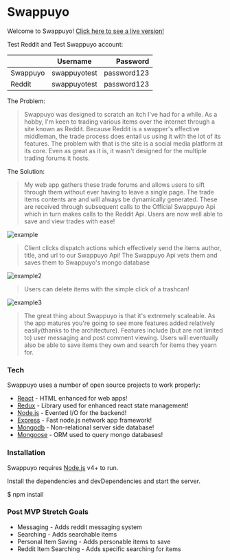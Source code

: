 # Swappuyo

Welcome to Swappuyo!
[Click here to see a live version!](https://swappuyo-client.herokuapp.com/)

Test Reddit and Test Swappuyo account:

|          |   Username   |    Password |
| -------- | :----------: | ----------: |
| Swappuyo | swappuyotest | password123 |
| Reddit   | swappuyotest | password123 |

The Problem:

> Swappuyo was designed to scratch an itch I've had for a while. As a hobby, I'm keen to trading various items over the internet through a site known as Reddit. Because Reddit is a swapper's effective middleman, the trade process does entail us using it with the lot of its features. The problem with that is the site is a social media platform at its core. Even as great as it is, it wasn't designed for the multiple trading forums it hosts.

The Solution:

> My web app gathers these trade forums and allows users to sift through them without ever having to leave a single page. The trade items contents are and will always be dynamically generated. These are received through subsequent calls to the Official Swappuyo Api which in turn makes calls to the Reddit Api. Users are now well able to save and view trades with ease!

![example](https://i.imgur.com/IRsGVjM.png)

> Client clicks dispatch actions which effectively send the items author, title, and url to our Swappuyo Api! The Swappuyo Api vets them and saves them to Swappuyo's mongo database

![example2](https://i.imgur.com/yYcLco3.png)

> Users can delete items with the simple click of a trashcan!

![example3](https://i.imgur.com/HJvOK5k.png)

> The great thing about Swappuyo is that it's extremely scaleable. As the app matures you're going to see more features added relatively easily(thanks to the architecture). Features include (but are not limited to) user messaging and post comment viewing. Users will eventually also be able to save items they own and search for items they yearn for.

### Tech

Swappuyo uses a number of open source projects to work properly:

- [React](https://reactjs.org/) - HTML enhanced for web apps!
- [Redux](https://redux.js.org/) - Library used for enhanced react state management!
- [Node.js](https://nodejs.org/en/) - Evented I/O for the backend!
- [Express](https://expressjs.com/) - Fast node.js network app framework!
- [Mongodb](https://www.mongodb.com/) - Non-relational server side database!
- [Mongoose](https://mongoosejs.com/) - ORM used to query mongo databases!

### Installation

Swappuyo requires [Node.js](https://nodejs.org/) v4+ to run.

Install the dependencies and devDependencies and start the server.

$ npm install

### Post MVP Stretch Goals

- Messaging - Adds reddit messaging system
- Searching - Adds searchable items
- Personal Item Saving - Adds personable items to save
- Reddit Item Searching - Adds specific searching for items
